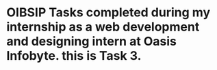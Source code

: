 # OIBSIP Tasks completed during my internship as a web development and designing intern at Oasis Infobyte. this is Task 3.
